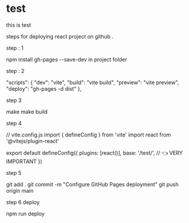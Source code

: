 # test
this is test 

steps for deploying  react project on github .

step : 1 

npm install gh-pages --save-dev
in project folder 

step : 2 

  "scripts": {
    "dev": "vite",
    "build": "vite build",
    "preview": "vite preview",
    "deploy": "gh-pages -d dist"
  },

  step 3 

  make make  build 

  step 4 

  // vite.config.js
import { defineConfig } from 'vite'
import react from '@vitejs/plugin-react'

export default defineConfig({
  plugins: [react()],
  base: '/test/', // 👈 VERY IMPORTANT
})

step 5 

git add .
git commit -m "Configure GitHub Pages deployment"
git push origin main


step 6 deploy

npm run deploy